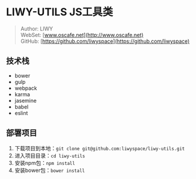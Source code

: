 # LIWY-UTILS JS工具类
> Author: LIWY
> <br/>
> WebSet: [www.oscafe.net](http://www.oscafe.net)
> <br/>
> GitHub: [https://github.com/liwyspace](https://github.com/liwyspace)


## 技术栈
- bower
- gulp
- webpack
- karma
- jasemine
- babel
- eslint

## 部署项目
1. 下载项目到本地：`git clone git@github.com:liwyspace/liwy-utils.git`
2. 进入项目目录：`cd liwy-utils`
3. 安装npm包：`npm install`
4. 安装bower包：`bower install`
